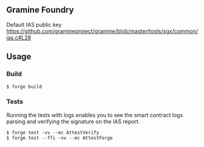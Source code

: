 ## Gramine Foundry

Default IAS public key https://github.com/gramineproject/gramine/blob/master/tools/sgx/common/ias.c#L28

## Usage

### Build

```shell
$ forge build
```

### Tests
Running the tests with logs enables you to see the smart contract logs parsing and verifying the signature on the IAS report.

```shell
$ forge test -vv --mc AttestVerify
$ forge test --ffi -vv --mc AttestForge
```

